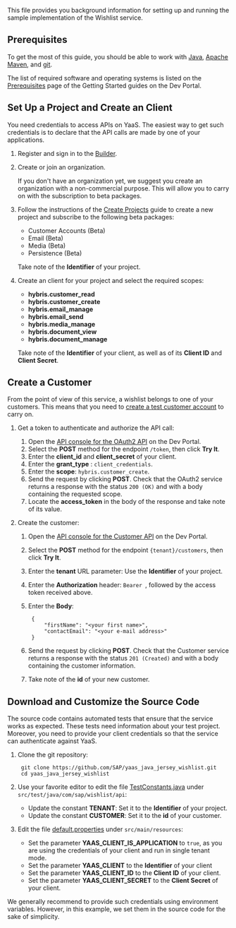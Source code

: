 This file provides you background information for setting up and running the sample implementation of the Wishlist service.


Prerequisites
-------------

To get the most of this guide, you should be able to work with [Java](http://www.java.com/), [Apache Maven](http://maven.apache.org/), and [git](https://git-scm.com/).

The list of required software and operating systems is listed on the [Prerequisites](https://devportal.yaas.io/gettingstarted/prerequisites/index.html) page of the Getting Started guides on the Dev Portal.


Set Up a Project and Create an Client
------------------------------------------

You need credentials to access APIs on YaaS. The easiest way to get such credentials is to declare that the API calls are made by one of your applications.

1. Register and sign in to the [Builder](https://builder.yaas.io/).

2. Create or join an organization.

   If you don't have an organization yet, we suggest you create an organization with a non-commercial purpose. This will allow you to carry on with the subscription to beta packages.

3. Follow the instructions of the [Create Projects](https://devportal.yaas.io/tools/builder/#CreateProjects) guide to create a new project and subscribe to the following beta packages:

    - Customer Accounts (Beta)
    - Email (Beta)
    - Media (Beta)
    - Persistence (Beta)

    Take note of the **Identifier** of your project.

4. Create an client for your project and select the required scopes:

    - **hybris.customer_read**
    - **hybris.customer_create**
    - **hybris.email_manage**
    - **hybris.email_send**
    - **hybris.media_manage**
    - **hybris.document_view**
    - **hybris.document_manage**

    Take note of the **Identifier** of your client, as well as of its **Client ID** and **Client Secret**.


Create a Customer
-----------------

From the point of view of this service, a wishlist belongs to one of your customers. This means that you need to [create a test customer account](https://devportal.yaas.io/services/customer/latest/index.html#CreateNewAccount) to carry on.

1. Get a token to authenticate and authorize the API call:

    1. Open the [API console for the OAuth2 API](https://devportal.yaas.io/services/oauth2/latest/apiconsole.html) on the Dev Portal.
    2. Select the **POST** method for the endpoint `/token`, then click **Try It**.
    3. Enter the **client_id** and **client_secret** of your client.
    4. Enter the **grant_type** : `client_credentials`.
    5. Enter the **scope**: `hybris.customer_create`.
    6. Send the request by clicking **POST**. Check that the OAuth2 service returns a response with the status `200 (OK)` and with a body containing the requested scope.
    7. Locate the **access_token** in the body of the response and take note of its value.

2. Create the customer:

    1. Open the [API console for the Customer API](https://devportal.yaas.io/services/customer/latest/apiconsole.html) on the Dev Portal.
    2. Select the **POST** method for the endpoint `{tenant}/customers`, then click **Try It**.
    3. Enter the **tenant** URL parameter: Use the **Identifier** of your project.
    4. Enter the **Authorization** header: `Bearer `, followed by the access token received above.
    5. Enter the **Body**:

            {
                "firstName": "<your first name>",
                "contactEmail": "<your e-mail address>"
            }

    6. Send the request by clicking **POST**. Check that the Customer service returns a response with the status `201 (Created)` and with a body containing the customer information.
    7. Take note of the **id** of your new customer.


Download and Customize the Source Code
--------------------------------------

The source code contains automated tests that ensure that the service works as expected. These tests need information about your test project. Moreover, you need to provide your client credentials so that the service can authenticate against YaaS.

1. Clone the git repository:

        git clone https://github.com/SAP/yaas_java_jersey_wishlist.git
        cd yaas_java_jersey_wishlist

2. Use your favorite editor to edit the file [TestConstants.java](src/test/java/com/sap/wishlist/api/TestConstants.java) under `src/test/java/com/sap/wishlist/api`:

    * Update the constant **TENANT**: Set it to the **Identifier** of your project.
    * Update the constant **CUSTOMER**: Set it to the **id** of your customer.

3. Edit the file [default.properties](src/main/resources/default.properties) under `src/main/resources`:

    * Set the parameter **YAAS_CLIENT_IS_APPLICATION** to `true`, as you are using the credentials of your client and run in single tenant mode.
    * Set the parameter **YAAS_CLIENT** to the **Identifier** of your client
    * Set the parameter **YAAS_CLIENT_ID** to the **Client ID** of your client.
    * Set the parameter **YAAS_CLIENT_SECRET** to the **Client Secret** of your client.

We generally recommend to provide such credentials using environment variables. However, in this example, we set them in the source code for the sake of simplicity.
